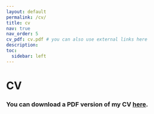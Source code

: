 ```yaml
---
layout: default
permalink: /cv/
title: cv
nav: true
nav_order: 5
cv_pdf: cv.pdf # you can also use external links here
description:
toc:
  sidebar: left
---
```


# CV

### You can download a PDF version of my CV [here](../_assets/pdf/cv.pdf).
